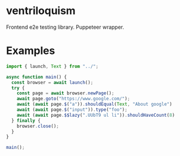# ventriloquism

Frontend e2e testing library.
Puppeteer wrapper.

# Examples

```ts
import { launch, Text } from "../";

async function main() {
  const browser = await launch();
  try {
    const page = await browser.newPage();
    await page.goto("https://www.google.com/");
    await (await page.$("a")).shouldEqual(Text, "About google")
    await (await page.$("input")).type("foo");
    await (await page.$$lazy(".UUbT9 ul li")).shouldHaveCount(8)
  } finally {
    browser.close();
  }
}

main();
```
